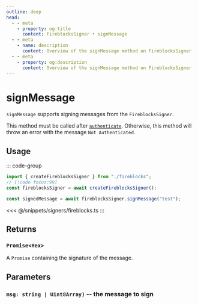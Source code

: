 ```yaml
---
outline: deep
head:
  - - meta
    - property: og:title
      content: FireblocksSigner • signMessage
  - - meta
    - name: description
      content: Overview of the signMessage method on FireblocksSigner
  - - meta
    - property: og:description
      content: Overview of the signMessage method on FireblocksSigner
---
```


# signMessage

`signMessage` supports signing messages from the `FireblocksSigner`.

This method must be called after [`authenticate`](/packages/aa-signers/fireblocks/authenticate). Otherwise, this method will throw an error with the message `Not Authenticated`.

## Usage

::: code-group

```ts [example.ts]
import { createFireblocksSigner } from "./fireblocks";
// [!code focus:99]
const fireblocksSigner = await createFireblocksSigner();

const signedMessage = await fireblocksSigner.signMessage("test");
```

<<< @/snippets/signers/fireblocks.ts
:::

## Returns

### `Promise<Hex>`

A `Promise` containing the signature of the message.

## Parameters

### `msg: string | Uint8Array)` -- the message to sign
